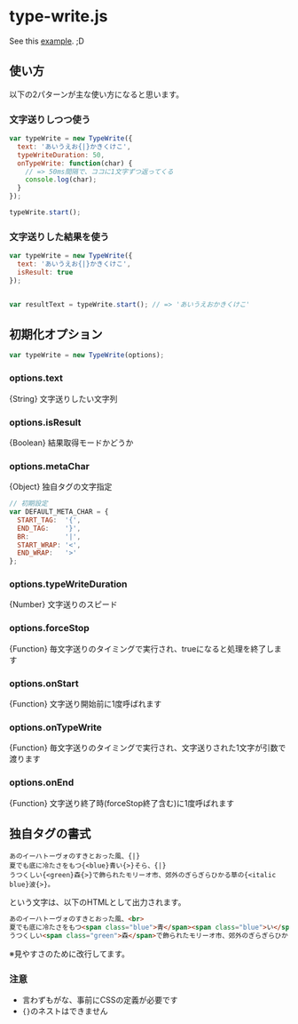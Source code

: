 type-write.js
===============

See this [example](http://labs.lealog.net/type-write-sample/). ;D

## 使い方

以下の2パターンが主な使い方になると思います。

### 文字送りしつつ使う

```javascript
var typeWrite = new TypeWrite({
  text: 'あいうえお{|}かきくけこ',
  typeWriteDuration: 50,
  onTypeWrite: function(char) {
    // => 50ms間隔で、ココに1文字ずつ返ってくる
    console.log(char);
  }
});

typeWrite.start();
```

### 文字送りした結果を使う

```javascript
var typeWrite = new TypeWrite({
  text: 'あいうえお{|}かきくけこ',
  isResult: true
});


var resultText = typeWrite.start(); // => 'あいうえおかきくけこ'
```

## 初期化オプション

```javascript
var typeWrite = new TypeWrite(options);
```

### options.text

{String} 文字送りしたい文字列

### options.isResult

{Boolean} 結果取得モードかどうか

### options.metaChar

{Object} 独自タグの文字指定

```javascript
// 初期設定
var DEFAULT_META_CHAR = {
  START_TAG:  '{',
  END_TAG:    '}',
  BR:         '|',
  START_WRAP: '<',
  END_WRAP:   '>'
};
```
### options.typeWriteDuration

{Number} 文字送りのスピード

### options.forceStop

{Function} 毎文字送りのタイミングで実行され、trueになると処理を終了します

### options.onStart

{Function} 文字送り開始前に1度呼ばれます

### options.onTypeWrite

{Function} 毎文字送りのタイミングで実行され、文字送りされた1文字が引数で渡ります

### options.onEnd

{Function} 文字送り終了時(forceStop終了含む)に1度呼ばれます


## 独自タグの書式

```
あのイーハトーヴォのすきとおった風、{|}
夏でも底に冷たさをもつ{<blue}青い{>}そら、{|}
うつくしい{<green}森{>}で飾られたモリーオ市、郊外のぎらぎらひかる草の{<italic blue}波{>}。
```

という文字は、以下のHTMLとして出力されます。

```html
あのイーハトーヴォのすきとおった風、<br>
夏でも底に冷たさをもつ<span class="blue">青</span><span class="blue">い</span>そら、<br>
うつくしい<span class="green">森</span>で飾られたモリーオ市、郊外のぎらぎらひかる草の<span class="italic blue">波</span>。
```

※見やすさのために改行してます。

### 注意
- 言わずもがな、事前にCSSの定義が必要です
- ``{}``のネストはできません
